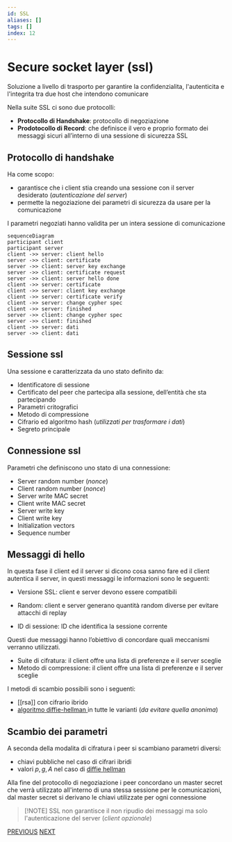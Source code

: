 ```yaml
---
id: SSL
aliases: []
tags: []
index: 12
---
```


# Secure socket layer (ssl)

Soluzione a livello di trasporto per garantire la confidenzialita, l'autenticita e l'integrita tra due host che intendono comunicare

Nella suite SSL ci sono due protocolli:

- **Protocollo di Handshake**: protocollo di negoziazione
- **Prodotocollo di Record**: che definisce il vero e proprio formato dei messaggi sicuri all’interno di una sessione di sicurezza SSL

## Protocollo di handshake

Ha come scopo:

- garantisce che i client stia creando una sessione con il server desiderato (*autenticazione del server*)
- permette la negoziazione dei parametri di sicurezza da usare per la comunicazione

I parametri negoziati hanno validita per un intera sessione di comunicazione

```mermaid
sequenceDiagram
participant client
participant server
client ->> server: client hello
server ->> client: certificate
server ->> client: server key exchange
server ->> client: certificate request
server ->> client: server hello done
client ->> server: certificate
client ->> server: client key exchange
client ->> server: certificate verify
client ->> server: change cypher spec
client ->> server: finished
server ->> client: change cypher spec
server ->> client: finished
client ->> server: dati
server ->> client: dati
```

## Sessione ssl

Una sessione e caratterizzata da uno stato definito da:

- Identificatore di sessione
- Certificato del peer che partecipa alla sessione, dell’entità che sta partecipando
- Parametri critografici
- Metodo di compressione
- Cifrario ed algoritmo hash (*utilizzati per trasformare i dati*)
- Segreto principale

## Connessione ssl

Parametri che definiscono uno stato di una connessione:

- Server random number (*nonce*)
- Client random number (*nonce*)
- Server write MAC secret
- Client write MAC secret
- Server write key
- Client write key
- Initialization vectors
- Sequence number

## Messaggi di hello

In questa fase il client ed il server si dicono cosa sanno fare ed il client autentica il server, in questi messaggi le informazioni sono le seguenti:

- Versione SSL: client e server devono essere compatibili

- Random: client e server generano quantità random diverse per evitare attacchi di replay

- ID di sessione: ID che identifica la sessione corrente

Questi due messaggi hanno l’obiettivo di concordare quali meccanismi verranno utilizzati.

- Suite di cifratura: il client offre una lista di preferenze e il server sceglie
- Metodo di compressione: il client offre una lista di preferenze e il server sceglie

I metodi di scambio possibili sono i seguenti:

- [[rsa]] con cifrario ibrido
- [algoritmo diffie-hellman ](key_management.md#ALGORITMO%20DIFFIE-HELLMAN%20(VERSIONE%20ANONIMA)) in tutte le varianti (*da evitare quella anonima*)

## Scambio dei parametri

A seconda della modalita di cifratura i peer si scambiano parametri diversi:

- chiavi pubbliche nel caso di cifrari ibridi
- valori $p,g,A$ nel caso di [diffie hellman](sicurezza_informazione/diffie_hellman.md)

 Alla fine del protocollo di negoziazione i peer concordano un master secret che verrà utilizzato all'interno di una stessa sessione per le comunicazioni, dal master secret si derivano le chiavi utilizzate per ogni connessione

>[!NOTE] SSL non garantisce il non ripudio dei messaggi  ma solo l'autenticazione del server (*client opzionale*)

[PREVIOUS](ipsec.md) [NEXT](sicurezza_informazione/kerberos.md)